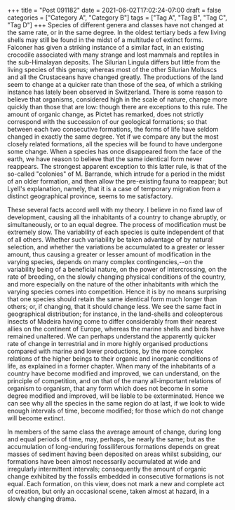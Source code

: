 +++
title = "Post 091182"
date = 2021-06-02T17:02:24-07:00
draft = false
categories = ["Category A", "Category B"]
tags = ["Tag A", "Tag B", "Tag C", "Tag D"]
+++
Species of different genera and classes have not changed at the same rate, or in the same degree. In the oldest tertiary beds a few living shells may still be found in the midst of a multitude of extinct forms. Falconer has given a striking instance of a similar fact, in an existing crocodile associated with many strange and lost mammals and reptiles in the sub-Himalayan deposits. The Silurian Lingula differs but little from the living species of this genus; whereas most of the other Silurian Molluscs and all the Crustaceans have changed greatly. The productions of the land seem to change at a quicker rate than those of the sea, of which a striking instance has lately been observed in Switzerland. There is some reason to believe that organisms, considered high in the scale of nature, change more quickly than those that are low: though there are exceptions to this rule. The amount of organic change, as Pictet has remarked, does not strictly correspond with the succession of our geological formations; so that between each two consecutive formations, the forms of life have seldom changed in exactly the same degree. Yet if we compare any but the most closely related formations, all the species will be found to have undergone some change. When a species has once disappeared from the face of the earth, we have reason to believe that the same identical form never reappears. The strongest apparent exception to this latter rule, is that of the so-called "colonies" of M. Barrande, which intrude for a period in the midst of an older formation, and then allow the pre-existing fauna to reappear; but Lyell's explanation, namely, that it is a case of temporary migration from a distinct geographical province, seems to me satisfactory.

These several facts accord well with my theory. I believe in no fixed law of development, causing all the inhabitants of a country to change abruptly, or simultaneously, or to an equal degree. The process of modification must be extremely slow. The variability of each species is quite independent of that of all others. Whether such variability be taken advantage of by natural selection, and whether the variations be accumulated to a greater or lesser amount, thus causing a greater or lesser amount of modification in the varying species, depends on many complex contingencies,--on the variability being of a beneficial nature, on the power of intercrossing, on the rate of breeding, on the slowly changing physical conditions of the country, and more especially on the nature of the other inhabitants with which the varying species comes into competition. Hence it is by no means surprising that one species should retain the same identical form much longer than others; or, if changing, that it should change less. We see the same fact in geographical distribution; for instance, in the land-shells and coleopterous insects of Madeira having come to differ considerably from their nearest allies on the continent of Europe, whereas the marine shells and birds have remained unaltered. We can perhaps understand the apparently quicker rate of change in terrestrial and in more highly organised productions compared with marine and lower productions, by the more complex relations of the higher beings to their organic and inorganic conditions of life, as explained in a former chapter. When many of the inhabitants of a country have become modified and improved, we can understand, on the principle of competition, and on that of the many all-important relations of organism to organism, that any form which does not become in some degree modified and improved, will be liable to be exterminated. Hence we can see why all the species in the same region do at last, if we look to wide enough intervals of time, become modified; for those which do not change will become extinct.

In members of the same class the average amount of change, during long and equal periods of time, may, perhaps, be nearly the same; but as the accumulation of long-enduring fossiliferous formations depends on great masses of sediment having been deposited on areas whilst subsiding, our formations have been almost necessarily accumulated at wide and irregularly intermittent intervals; consequently the amount of organic change exhibited by the fossils embedded in consecutive formations is not equal. Each formation, on this view, does not mark a new and complete act of creation, but only an occasional scene, taken almost at hazard, in a slowly changing drama.
